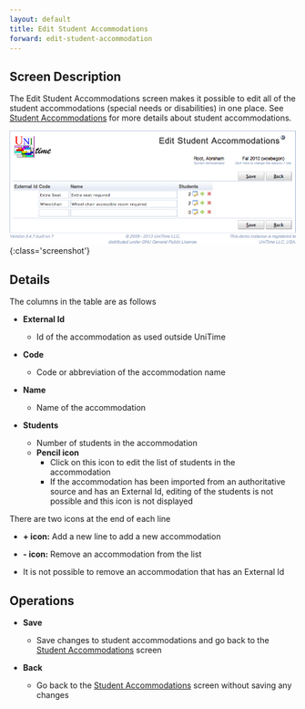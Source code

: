 ```yaml
---
layout: default
title: Edit Student Accommodations
forward: edit-student-accommodation
---
```



## Screen Description

The Edit Student Accommodations screen makes it possible to edit all of the student accommodations (special needs or disabilities) in one place. See [Student Accommodations](student-accommodations) for more details about student accommodations.

![Edit Student Accommodations](images/edit-student-accommodations-1.png){:class='screenshot'}

## Details

The columns in the table are as follows

* **External Id**
	* Id of the accommodation as used outside UniTime

* **Code**
	* Code or abbreviation of the accommodation name

* **Name**
	* Name of the accommodation

* **Students**
	* Number of students in the accommodation
	* **Pencil icon**
		* Click on this icon to edit the list of students in the accommodation
		* If the accommodation has been imported from an authoritative source and has an External Id, editing of the students is not possible and this icon is not displayed

There are two icons at the end of each line

* **+ icon:** Add a new line to add a new accommodation

* **- icon:** Remove an accommodation from the list

* It is not possible to remove an accommodation that has an External Id

## Operations

* **Save**
	* Save changes to student accommodations and go back to the [Student Accommodations](student-accommodations) screen

* **Back**
	* Go back to the [Student Accommodations](student-accommodations) screen without saving any changes
